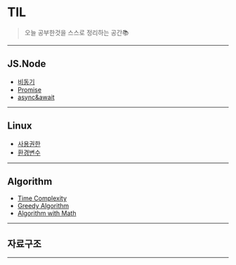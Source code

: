 # TIL
> 오늘 공부한것을 스스로 정리하는 공간📚
***

## JS.Node

- [비동기](JS.Node/asynchronous)
- [Promise](JS.Node/Promise)
- [async&await](JS.Node/async&await)

---

## Linux

- [사용권한](Linux/environment_varaible.md)
- [환경변수](Linux/environment_varaible.md)

---

## Algorithm

- [Time Complexity](Algorithm/Time_Complexity/timecomplexity.md)
- [Greedy Algorithm](Algorithm/greedy_algorithm/greedyalgorithm.md)
- [Algorithm with Math]()

---

## 자료구조




---
